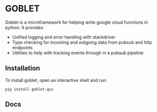 # GOBLET

Goblet is a microframework for helping write google cloud functions in python. It provides:

* Unified logging and error handling with stackdriver
* Type checking for incoming and outgoing data from pubsub and http endpoints
* Utitilies to help with tracking events through in a pubsub pipeline


Installation
------------

To install goblet, open an interactive shell and run:

```pip install goblet-gcs```

Docs
----

